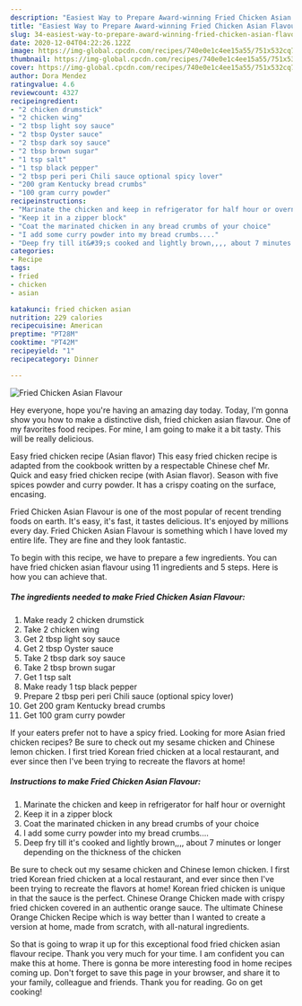 ```yaml
---
description: "Easiest Way to Prepare Award-winning Fried Chicken Asian Flavour"
title: "Easiest Way to Prepare Award-winning Fried Chicken Asian Flavour"
slug: 34-easiest-way-to-prepare-award-winning-fried-chicken-asian-flavour
date: 2020-12-04T04:22:26.122Z
image: https://img-global.cpcdn.com/recipes/740e0e1c4ee15a55/751x532cq70/fried-chicken-asian-flavour-recipe-main-photo.jpg
thumbnail: https://img-global.cpcdn.com/recipes/740e0e1c4ee15a55/751x532cq70/fried-chicken-asian-flavour-recipe-main-photo.jpg
cover: https://img-global.cpcdn.com/recipes/740e0e1c4ee15a55/751x532cq70/fried-chicken-asian-flavour-recipe-main-photo.jpg
author: Dora Mendez
ratingvalue: 4.6
reviewcount: 4327
recipeingredient:
- "2 chicken drumstick"
- "2 chicken wing"
- "2 tbsp light soy sauce"
- "2 tbsp Oyster sauce"
- "2 tbsp dark soy sauce"
- "2 tbsp brown sugar"
- "1 tsp salt"
- "1 tsp black pepper"
- "2 tbsp peri peri Chili sauce optional spicy lover"
- "200 gram Kentucky bread crumbs"
- "100 gram curry powder"
recipeinstructions:
- "Marinate the chicken and keep in refrigerator for half hour or overnight"
- "Keep it in a zipper block"
- "Coat the marinated chicken in any bread crumbs of your choice"
- "I add some curry powder into my bread crumbs...."
- "Deep fry till it&#39;s cooked and lightly brown,,,, about 7 minutes or longer depending on the thickness of the chicken"
categories:
- Recipe
tags:
- fried
- chicken
- asian

katakunci: fried chicken asian 
nutrition: 229 calories
recipecuisine: American
preptime: "PT28M"
cooktime: "PT42M"
recipeyield: "1"
recipecategory: Dinner

---
```



![Fried Chicken Asian Flavour](https://img-global.cpcdn.com/recipes/740e0e1c4ee15a55/751x532cq70/fried-chicken-asian-flavour-recipe-main-photo.jpg)

Hey everyone, hope you're having an amazing day today. Today, I'm gonna show you how to make a distinctive dish, fried chicken asian flavour. One of my favorites food recipes. For mine, I am going to make it a bit tasty. This will be really delicious.

Easy fried chicken recipe (Asian flavor) This easy fried chicken recipe is adapted from the cookbook written by a respectable Chinese chef Mr. Quick and easy fried chicken recipe (with Asian flavor). Season with five spices powder and curry powder. It has a crispy coating on the surface, encasing.

Fried Chicken Asian Flavour is one of the most popular of recent trending foods on earth. It's easy, it's fast, it tastes delicious. It's enjoyed by millions every day. Fried Chicken Asian Flavour is something which I have loved my entire life. They are fine and they look fantastic.


To begin with this recipe, we have to prepare a few ingredients. You can have fried chicken asian flavour using 11 ingredients and 5 steps. Here is how you can achieve that.

<!--inarticleads1-->

##### The ingredients needed to make Fried Chicken Asian Flavour:

1. Make ready 2 chicken drumstick
1. Take 2 chicken wing
1. Get 2 tbsp light soy sauce
1. Get 2 tbsp Oyster sauce
1. Take 2 tbsp dark soy sauce
1. Take 2 tbsp brown sugar
1. Get 1 tsp salt
1. Make ready 1 tsp black pepper
1. Prepare 2 tbsp peri peri Chili sauce (optional spicy lover)
1. Get 200 gram Kentucky bread crumbs
1. Get 100 gram curry powder


If your eaters prefer not to have a spicy fried. Looking for more Asian fried chicken recipes? Be sure to check out my sesame chicken and Chinese lemon chicken. I first tried Korean fried chicken at a local restaurant, and ever since then I&#39;ve been trying to recreate the flavors at home! 

<!--inarticleads2-->

##### Instructions to make Fried Chicken Asian Flavour:

1. Marinate the chicken and keep in refrigerator for half hour or overnight
1. Keep it in a zipper block
1. Coat the marinated chicken in any bread crumbs of your choice
1. I add some curry powder into my bread crumbs....
1. Deep fry till it&#39;s cooked and lightly brown,,,, about 7 minutes or longer depending on the thickness of the chicken


Be sure to check out my sesame chicken and Chinese lemon chicken. I first tried Korean fried chicken at a local restaurant, and ever since then I&#39;ve been trying to recreate the flavors at home! Korean fried chicken is unique in that the sauce is the perfect. Chinese Orange Chicken made with crispy fried chicken covered in an authentic orange sauce. The ultimate Chinese Orange Chicken Recipe which is way better than I wanted to create a version at home, made from scratch, with all-natural ingredients. 

So that is going to wrap it up for this exceptional food fried chicken asian flavour recipe. Thank you very much for your time. I am confident you can make this at home. There is gonna be more interesting food in home recipes coming up. Don't forget to save this page in your browser, and share it to your family, colleague and friends. Thank you for reading. Go on get cooking!
